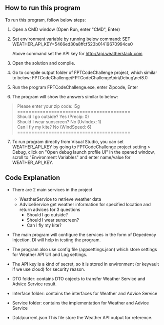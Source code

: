 

## How to run this program

To run this program, follow below steps:

1. Open a CMD window (Open Run, enter "CMD", Enter)
2. Set environment variable by running below command:
	SET WEATHER_API_KEY=5466ed30a8ffcf523b01419670994ce0

	Above command set the API key for http://api.weatherstack.com

3. Open the solution and compile.
4. Go to compile output folder of FPTCodeChallenge project, which similar to below:
	FPTCodeChallenge\FPTCodeChallenge\bin\Debug\net8.0

5. Run the program FPTCodeChallenge.exe, enter Zipcode, Enter
6. The program will show the answers similar to below:


> Please enter your zip code: l5g  
========================================  
Should I go outside? Yes (Precip: 0)  
Should I wear sunscreen? No (UvIndex: 1)  
Can I fly my kite? No (WindSpeed: 6)  
========================================


7. To run program directly from Visual Studio, you can set WEATHER_API_KEY by going to
	FPTCodeChallenge project setting > Debug, click on "Open debug launch profile UI"
	In the opened window, scroll to "Environment Variables" and enter name/value for WEATHER_API_KEY.


## Code Explanation

- There are 2 main services in the project
  - WeatherService to retrieve weather data
  - AdviceService get weather information for specified location and return advices for 3 questions
	  - Should I go outside?
	  - Should I wear sunscreen?
	  - Can I fly my kite?

- The main program will configure the services in the form of Depedency Injection.
	DI will help in testing the program.

- The program also use config file (appsettings.json) which store settings for Weather API Url and Log settings.
- The API key is a kind of secret, so it is stored in environment (or keyvault if we use cloud) for security reason.

- DTO folder: contains DTO objects to transfer Weather Service and Advice Service result.
- Interface folder: contains the interfaces for Weather and Advice Service
- Service folder: contains the implementation for Weather and Advice Service

- Data\current.json
	This file store the Weather API output for reference.
